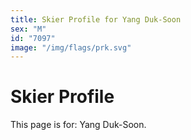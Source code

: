 ```yaml
---
title: Skier Profile for Yang Duk-Soon
sex: "M"
id: "7097"
image: "/img/flags/prk.svg" 
---
```


# Skier Profile

This page is for: Yang Duk-Soon.
    